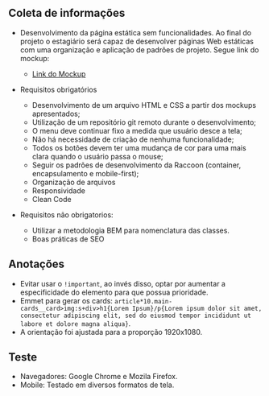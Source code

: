 ## Coleta de informações 
- Desenvolvimento da página estática  sem funcionalidades. Ao final do projeto o estagiário será capaz de desenvolver páginas Web estáticas com uma organização e aplicação de padrões de projeto. Segue link do mockup:
  - [Link do Mockup](https://xd.adobe.com/view/de4ad55e-606e-45a1-8c9e-7a5500198ae0-8b19/grid/)  
- Requisitos obrigatórios
  - Desenvolvimento de um arquivo HTML e CSS a partir dos mockups apresentados;
  - Utilização de um repositório git remoto durante o desenvolvimento;
  - O menu deve continuar fixo a medida que usuário desce a tela;
  - Não há necessidade de criação de nenhuma funcionalidade;
  - Todos os botões devem ter uma mudança de cor para uma mais clara quando o usuário passa o mouse;
  - Seguir os padrões de desenvolvimento da Raccoon (container, encapsulamento e mobile-first);
  - Organização de arquivos 
  - Responsividade 
  - Clean Code 

- Requisitos não obrigatorios:
  - Utilizar a metodologia BEM para nomenclatura das classes.
  - Boas práticas de SEO

## Anotações 
- Evitar usar o `!important`, ao invés disso, optar por aumentar a especificidade do elemento para que possua prioridade.
- Emmet para gerar os cards: `article*10.main-cards__card>img:s+div>h1{Lorem Ipsum}/p{Lorem ipsum dolor sit amet, consectetur adipiscing elit, sed do eiusmod tempor incididunt ut labore et dolore magna aliqua}`.
- A orientação foi ajustada para a proporção 1920x1080.


## Teste
- Navegadores: Google Chrome e Mozila Firefox.
- Mobile: Testado em diversos formatos de tela.
